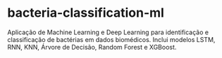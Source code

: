 # bacteria-classification-ml
Aplicação de Machine Learning e Deep Learning para identificação e classificação de bactérias em dados biomédicos. Inclui modelos LSTM, RNN, KNN, Árvore de Decisão, Random Forest e XGBoost.
